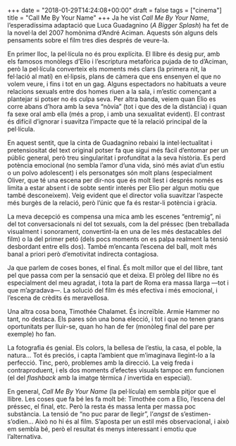 +++
date = "2018-01-29T14:24:08+00:00"
draft = false
tags = ["cinema"]
title = "Call Me By Your Name"
+++
Ja he vist *Call Me By Your Name*, l’esperadíssima adaptació que Luca Guadagnino (*A Bigger Splash*) ha fet de la novel·la del 2007 homònima d’André Aciman. Aquests són alguns dels pensaments sobre el film tres dies després de veure-la.

<!-- more -->

En primer lloc, la pel·lícula no és prou explícita. El llibre és desig pur, amb els famosos monòlegs d’Elio i l’escriptura metafòrica pujada de to d’Aciman, però la pel·lícula converteix els moments més clars (la primera nit, la fel·lació al matí) en el·lipsis, plans de càmera que ens ensenyen el que no volem veure, i fins i tot en un gag. Alguns espectadors no habituats a veure relacions sexuals entre dos homes riuen a la sala, i m’estic començant a plantejar si potser no és culpa seva. Per altra banda, veiem quan Elio es corre abans d’hora amb la seva “nòvia” (tot i que des de la distància) i quan fa sexe oral amb ella (més a prop, i amb una sexualitat evident). El contrast és difícil d’ignorar i suavitza l’impacte que té la relació principal de la pel·lícula.

En aquest sentit, que la cinta de Guadagnino rebaixi la intel·lectualitat i pretensiositat del text original potser fa que sigui més fàcil d’entomar per un públic general, però treu singularitat i profunditat a la seva història. Es perd potència emocional (no sembla l’amor d’una vida, sinó més aviat d’un estiu o un polvo adolescent) i els personatges són molt plans (especialment Oliver, que té una escena per dir-nos que és molt llest i després només es limita a estar absent i de sobte sentir interès per Elio per algun motiu que també desconeixem). Veig evident que el director volia suavitzar l’aspecte més burgès de la relació, però l’únic que fa és restar-li potència i gràcia.

La meva decepció es compensa una mica amb les escenes “entremig”, ni del tot conversacionals ni del tot sexuals, com la del préssec (ben treballada visualment i sonorament, convertint-la en una de les més destacables del film) o la del primer petó (dels pocs moments on es palpa realment la tensió desbordant entre ells dos). També m’encanta l’escena del ball, molt més banal a priori però d’emotivitat indirecta contagiosa.

Ja que parlem de coses bones, el final. És molt millor que el del llibre, tant pel que passa com per la sensació que et deixa. El pròleg del llibre no és especialment del meu agradat, i tota la part de Roma era massa llarga —tot i que m’agradava—. La solució del film és més efectiva i més emocional, i l’escena de crèdits és meravellosa. 

Una altra cosa bona, Timothée Chalamet. És increïble. Armie Hammer no tant, no destaca. Els pares són una bona elecció, i tot i que no tenen grans oportunitats per lluir-se, quan ho han de fer (monòleg final del pare per exemple) ho fan.

La fotografia és genial. Els colors, la bellesa de l’estiu, la casa, el poble, la natura… Tot és preciós, i capta l’ambient que m’imaginava llegint-lo a la perfecció. Tinc, però, problemes amb la direcció. La veig freda i contraproduent, i els dos moments d’efectes visuals tampoc em funcionen (el del *flashback* amb la imatge tèrmica / invertida en especial).

En general, *Call Me By Your Name* (la pel·lícula) em sembla pitjor que el llibre. Les coses que fa bé les fa molt bé: Timothée com a Elio, l’escena del préssec, el final, etc. Però la resta és massa lenta per massa poc substància. La tensió de “no puc parar de llegir”, l’*angst* de s’estimen-s’odien… Això no hi és al film. S’aposta per un estil més observacional, i això em sembla bé, però el resultat és menys interessant i emotiu que l’alternativa.